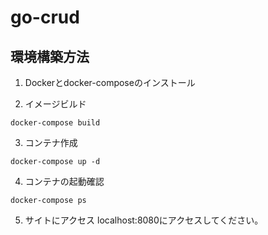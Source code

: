 # go-crud
## 環境構築方法
1. Dockerとdocker-composeのインストール

2. イメージビルド
```
docker-compose build
```
3. コンテナ作成
```
docker-compose up -d
```
4. コンテナの起動確認
```
docker-compose ps
```

5. サイトにアクセス
localhost:8080にアクセスしてください。